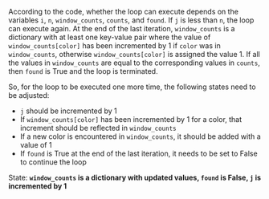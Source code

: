 According to the code, whether the loop can execute depends on the variables `i`, `n`, `window_counts`, `counts`, and `found`. If `j` is less than `n`, the loop can execute again. At the end of the last iteration, `window_counts` is a dictionary with at least one key-value pair where the value of `window_counts[color]` has been incremented by 1 if `color` was in `window_counts`, otherwise `window_counts[color]` is assigned the value 1. If all the values in `window_counts` are equal to the corresponding values in `counts`, then `found` is True and the loop is terminated. 

So, for the loop to be executed one more time, the following states need to be adjusted:
- `j` should be incremented by 1
- If `window_counts[color]` has been incremented by 1 for a color, that increment should be reflected in `window_counts`
- If a new color is encountered in `window_counts`, it should be added with a value of 1
- If `found` is True at the end of the last iteration, it needs to be set to False to continue the loop

State: **`window_counts` is a dictionary with updated values, `found` is False, `j` is incremented by 1**